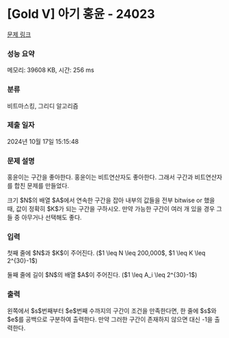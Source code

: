 # [Gold V] 아기 홍윤 - 24023 

[문제 링크](https://www.acmicpc.net/problem/24023) 

### 성능 요약

메모리: 39608 KB, 시간: 256 ms

### 분류

비트마스킹, 그리디 알고리즘

### 제출 일자

2024년 10월 17일 15:15:48

### 문제 설명

<p>홍윤이는 구간을 좋아한다. 홍윤이는 비트연산자도 좋아한다. 그래서 구간과 비트연산자를 합친 문제를 만들었다.</p>

<p>크기 $N$의 배열 $A$에서 연속한 구간을 잡아 내부의 값들을 전부 bitwise or 했을 때, 값이 정확히 $K$가 되는 구간을 구하시오. 만약 가능한 구간이 여러 개 있을 경우 그들 중 아무거나 선택해도 좋다.</p>

### 입력 

 <p>첫째 줄에 $N$과 $K$이 주어진다. ($1 \leq N \leq 200,000$, $1 \leq K \leq 2^{30}-1$)</p>

<p>둘째 줄에 길이 $N$의 배열 $A$이 주어진다. ($1 \leq A_i \leq 2^{30}-1$)</p>

### 출력 

 <p>왼쪽에서 $s$번째부터 $e$번째 수까지의 구간이 조건을 만족한다면, 한 줄에 $s$와 $e$를 공백으로 구분하여 출력한다. 만약 그러한 구간이 존재하지 않으면 대신 -1을 출력한다.</p>

